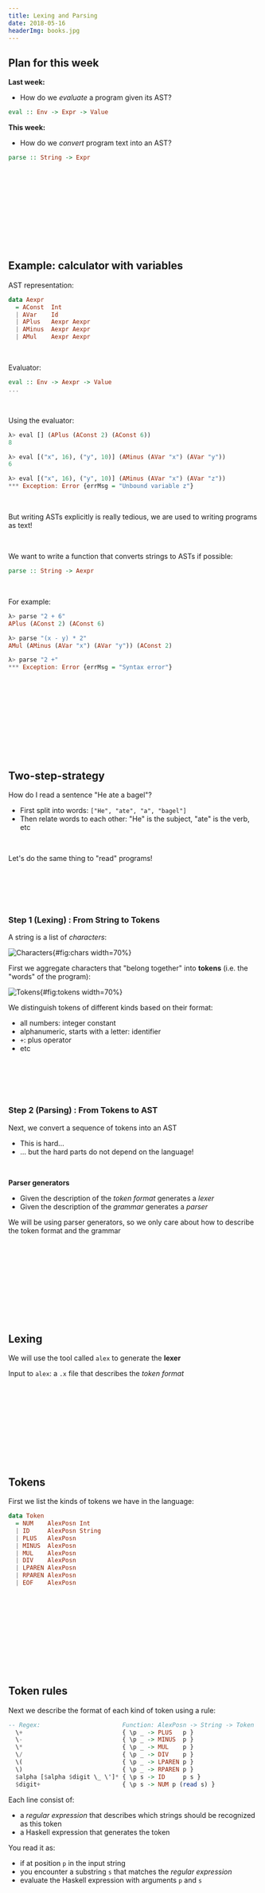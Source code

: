```yaml
---
title: Lexing and Parsing
date: 2018-05-16
headerImg: books.jpg
---
```


## Plan for this week


**Last week:**

- How do we *evaluate* a program given its AST?

```haskell
eval :: Env -> Expr -> Value
```

**This week:**

- How do we *convert* program text into an AST?

```haskell
parse :: String -> Expr
```
  
<br>
<br>
<br>
<br>
<br>
<br>
<br>
<br>
<br>

## Example: calculator with variables

AST representation:

```haskell
data Aexpr 
  = AConst  Int
  | AVar    Id
  | APlus   Aexpr Aexpr
  | AMinus  Aexpr Aexpr
  | AMul    Aexpr Aexpr
```

<br>

Evaluator:

```haskell
eval :: Env -> Aexpr -> Value
...
```

<br>

Using the evaluator:

```haskell
λ> eval [] (APlus (AConst 2) (AConst 6))
8

λ> eval [("x", 16), ("y", 10)] (AMinus (AVar "x") (AVar "y"))
6

λ> eval [("x", 16), ("y", 10)] (AMinus (AVar "x") (AVar "z"))
*** Exception: Error {errMsg = "Unbound variable z"}
```

<br>

But writing ASTs explicitly is really tedious,
we are used to writing programs as text!

<br>

We want to write a function that converts strings to ASTs if possible:

```haskell
parse :: String -> Aexpr
```

<br>

For example:

```haskell
λ> parse "2 + 6"
APlus (AConst 2) (AConst 6)

λ> parse "(x - y) * 2"
AMul (AMinus (AVar "x") (AVar "y")) (AConst 2)

λ> parse "2 +"
*** Exception: Error {errMsg = "Syntax error"}
```

<br>
<br>
<br>
<br>
<br>
<br>
<br>
<br>
<br>


## Two-step-strategy

How do I read a sentence "He ate a bagel"?

  * First split into words: `["He", "ate", "a", "bagel"]`
  * Then relate words to each other: "He" is the subject, "ate" is the verb, etc
  
<br>  
  
Let's do the same thing to "read" programs! 

<br>
<br>
<br>
<br> 

### Step 1 (Lexing) : From String to Tokens

A string is a list of *characters*:

![Characters](/static/img/info_parser.001a.jpg){#fig:chars width=70%}

First we aggregate characters that "belong together"
into **tokens** (i.e. the "words" of the program):

![Tokens](/static/img/info_parser.001b.jpg){#fig:tokens width=70%}

We distinguish tokens of different kinds based on their format:

* all numbers: integer constant 
* alphanumeric, starts with a letter: identifier
* `+`: plus operator
* etc

<br>
<br>
<br>
<br>

### Step 2 (Parsing) : From Tokens to AST

Next, we convert a sequence of tokens into an AST

  * This is hard...
  * ... but the hard parts do not depend on the language!
  
<br>  
  
**Parser generators**

  * Given the description of the *token format* generates a *lexer*
  * Given the description of the *grammar* generates a *parser*
  
We will be using parser generators,
so we only care about how to describe the token format and the grammar 

<br>
<br>
<br>
<br>
<br>
<br>
<br>
<br>
<br>

## Lexing

We will use the tool called `alex` to generate the **lexer**

Input to `alex`: a `.x` file that describes the *token format*

<br>
<br>
<br>
<br>
<br>
<br>
<br>
<br>
<br>

## Tokens

First we list the kinds of tokens we have in the language:

```haskell
data Token
  = NUM    AlexPosn Int
  | ID     AlexPosn String
  | PLUS   AlexPosn
  | MINUS  AlexPosn
  | MUL    AlexPosn
  | DIV    AlexPosn
  | LPAREN AlexPosn
  | RPAREN AlexPosn
  | EOF    AlexPosn
```

<br>
<br>
<br>
<br>
<br>
<br>
<br>
<br>
<br>

## Token rules

Next we describe the format of each kind of token using a rule:

```haskell
-- Regex:                       Function: AlexPosn -> String -> Token
  \+                            { \p _ -> PLUS   p }
  \-                            { \p _ -> MINUS  p }
  \*                            { \p _ -> MUL    p }
  \/                            { \p _ -> DIV    p }
  \(                            { \p _ -> LPAREN p }
  \)                            { \p _ -> RPAREN p }
  $alpha [$alpha $digit \_ \']* { \p s -> ID     p s }
  $digit+                       { \p s -> NUM p (read s) }
```

Each line consist of:
  
  * a *regular expression* that describes which strings should be recognized as this token
  * a Haskell expression that generates the token
  
You read it as:

  * if at position `p` in the input string 
  * you encounter a substring `s` that matches the *regular expression*
  * evaluate the Haskell expression with arguments `p` and `s`   
  
<br>
<br>
<br>
<br>
<br>
<br>
<br>
<br>
<br>

## Regular Expressions

A regular expression has one of the following forms:

* `[c1 c2 ... cn]` matches *any of* the characters `c1 .. cn`
    
    * `[0-9]` matches *any digit*
    * `[a-z]` matches *any lower-case letter*    
    * `[A-Z]` matches *any upper-case letter*
    * `[a-z A-Z]` matches *any letter*    
    
* `R1 R2` matches a string `s1 ++ s2` where `s1` matches `R1` and `s2` matches `R2`
    
    * e.g. `[0-9] [0-9]` matches any two-digit string
    
* `R+` matches *one or more* repetitions of what `R` matches

    * e.g. `[0-9]+` matches a natural number
    
* `R*` matches *zero or more* repetitions of what `R` matches    
    
  
<br>
<br>

## QUIZ

Which of the following strings are matched by `[a-z A-Z] [a-z A-Z 0-9]*`?

**(A)** (empty string)

**(B)** `5`

**(C)** `x5`

**(D)** `x`

**(E)** C and D


<br>

(I) final

    *Answer:* E

<br>
<br>
<br>
<br>
<br>
<br>
<br>
<br>

## Back to token rules

We can **name** some common regexps like:

```haskell
$digit = [0-9]
$alpha = [a-z A-Z]
```

and write `[a-z A-Z] [a-z A-Z 0-9]*` as `$alpha [$alpha $digit]*`

<br>

```haskell
  \+                            { \p _ -> PLUS   p }
  \-                            { \p _ -> MINUS  p }
  \*                            { \p _ -> MUL    p }
  \/                            { \p _ -> DIV    p }
  \(                            { \p _ -> LPAREN p }
  \)                            { \p _ -> RPAREN p }
  $alpha [$alpha $digit \_ \']* { \p s -> ID     p s }
  $digit+                       { \p s -> NUM p (read s) }
```  

* When you encounter a `+`, generate a `PLUS` token
* ...
* When you encounter a nonempty string of digits, convert it into an integer and generate a `NUM`
* When you encounter an alphanumeric string that starts with a letter, save it in an `ID token


<br>
<br>
<br>
<br>
<br>
<br>
<br>
<br>
<br>

## Running the Lexer

From the token rules, `alex` generates a function `alexScan` which

  * given an input string, find the *longest* prefix `p` that matches one of the rules
  * if `p` is empty, it fails
  * otherwise, it converts `p` into a token and returns the rest of the string

We wrap this function into a handy function

```haskell
parseTokens :: String -> Either ErrMsg [Token]
```

which repeatedly calls `alexScan` until it consumes the whole input string or fails

<br>

We can test the function like so:

```haskell
λ> parseTokens "23 + 4 / off -"
Right [ NUM (AlexPosn 0 1 1) 23
      , PLUS (AlexPosn 3 1 4)
      , NUM (AlexPosn 5 1 6) 4
      , DIV (AlexPosn 7 1 8)
      , ID (AlexPosn 9 1 10) "off"
      , MINUS (AlexPosn 13 1 14) 
      ]      
```

```haskell
λ> parseTokens "%"
Left "lexical error at 1 line, 1 column"
```

<br>
<br>
<br>
<br>

## QUIZ

What is the result of `parseTokens "92zoo"`
(positions omitted for readability)?

**(A)** Lexical error

**(B)** `[ID "92zoo"]`

**(C)** `[NUM "92"]`

**(D)** `[NUM "92", ID "zoo"]`

<br>

(I) final

    *Answer:* D

<br>
<br>
<br>
<br>
<br>
<br>
<br>
<br>

## Parsing

We will use the tool called `happy` to generate the **parser**

Input to `happy`: a `.y` file that describes the *grammar*

<br>
<br>

Wait, wasn't this the grammar?

```haskell
-- Abstract Syntax Tree for expressions
data Aexpr 
  = AConst  Int
  | AVar    Id
  | APlus   Aexpr Aexpr
  | AMinus  Aexpr Aexpr
  | AMul    Aexpr Aexpr
```

This was *abstract syntax*

Now we need to describe *concrete syntax*

  * What programs look like when written as text
  * and how to map that text into the abstract syntax


<br>
<br>
<br>
<br>
<br>
<br>
<br>
<br>

## Grammars

A grammar is a recursive definition of a set of *parse trees*
  
<br>
<br>  

A grammar is made of:

- **Terminals**: the leaves of the tree (tokens!)

- **Nonterminals:** the internal nodes of the tree

- **Production Rules** that describe how to "produce" a non-terminal from terminals and other non-terminals

    - i.e. what children each nonterminal can have:

```haskell 
Aexpr :      -- Non-term Aexpr can be either:
  | TNUM             -- Term of format "number", or
  | ID               -- Term of format "identifier", or
  | '(' Aexpr ')'    -- Term '(', non-term Aexpr, term ')'
  | Aexpr '*' Aexpr  -- Non-term Aexpr, term '*', non-term Aexpr
  | Aexpr '+' Aexpr  -- Non-term Aexpr, term '+', non-term Aexpr
  | Aexpr '-' Aexpr  -- Non-term Aexpr, term '-', non-term Aexpr
```

<br>
<br>

**Parse** a string `s` = find a parse tree from the grammar, whose leaves spell out `s`

  - here "string" means "list of tokens" (output of the lexer)

<br>
<br>

**Example:** Here is a parse tree for the string `(x + 2)`:
```        
        Aexpr
      /   |   \      
   '('    |    ')'
        Aexpr
     /    |    \
  Aexpr  '+'  Aexpr
    |           |
 'x' (ID)   '2' (TNUM)
```

<br>
<br>
<br>
<br>
<br>
<br>
<br>
<br>

## QUIZ

Which string *cannot* be parsed as `Aexpr`?

```haskell
Aexpr : TNUM
      | ID
      | '(' Aexpr ')'
      | Aexpr '*' Aexpr
      | Aexpr '+' Aexpr
      | Aexpr '-' Aexpr
```

**(A)** `x`

**(B)** `x 5`

**(C)** `(x +) 5`

**(D)** `x + 5 + 1`

**(E)** B and C


<br>

(I) final

    *Answer:* E
    
<br>
<br>
<br>
<br>
<br>
<br>
<br>
<br>

## Attribute Grammars

*So far:* grammar tells us whether a string is syntactically correct or not

*We want more:* convert a string into an AST

```
parse :: String -> AExpr
```

<br>
<br>

An **attribute grammar** associates a *value* with each node in the parse tree

  - each production is annotated with a *rule* 
  - a rule computes the *value* of a non-terminal from the *values* of its children
  - here *value = AST* (i.e. Haskell value of type `AExpr`) 
  
<br>
<br>

Attribute grammar for arithmetic expressions:

```haskell
--      Format                    Value
Aexpr : TNUM                    { AConst $1    }
      | ID                      { AVar   $1    }
      | '(' Aexpr ')'           { $2           }
      | Aexpr '*' Aexpr         { AMul   $1 $3 }
      | Aexpr '+' Aexpr         { APlus  $1 $3 } 
      | Aexpr '-' Aexpr         { AMinus $1 $3 }
```

- `$1` refers to the *value* of the first child
- `$2` refers to the *value* of the second child
- ...
  
<br>
<br>

**Example:** Computing the value (AST) of `(x + 2)`:
```        
                     Aexpr  ===> APlus (AVar "x") (AConst 2)
                    /  |  \   
                 '('   |  ')'
                     Aexpr  ===> APlus (AVar "x") (AConst 2)
                    /  |  \
AVar "x" <===  Aexpr  '+'  Aexpr  ===> AConst 2
                 |           |
             'x' (ID)   '2' (TNUM)
```
    
<br>
<br>

How do we compute the *value* of a terminal?

  - How do we map terminal `'x'` to string `"x"`?
  
  - How do we map terminal `'2'` to integer `2`?
    
<br>
<br>
<br>
<br>
<br>
<br>
<br>
<br>
    


## Terminals

Terminals correspond to the *tokens* returned by the lexer

In the `.y` file, we have to declare which terminals in the rules 
correspond to which tokens from the `Token` datatype:

```haskell
-- Terminals:   Tokens from lexer:
    TNUM        { NUM _ $$ }
    ID          { ID _ $$  }
    '+'         { PLUS _   }
    '-'         { MINUS _  }
    '*'         { MUL _    }
    '/'         { DIV _    }
    '('         { LPAREN _ }
    ')'         { RPAREN _ }
```

- Each thing on the left is terminal (as appears in the production rules)

- Each thing on the right is a Haskell pattern for datatype `Token`

- We use `$$` to designate one parameter of a token constructor as the **value** of that token

    - we will refer back to it from the production rules
      
<br>
<br>
<br>
<br>
<br>
<br>
<br>
<br>  
  
## QUIZ

What is the value of the root `AExpr` node when parsing `1 + 2 + 3`?

```haskell
Aexpr : TNUM                    { AConst $1    }
      | ID                      { AVar   $1    }
      | '(' Aexpr ')'           { $2           }
      | Aexpr '*' Aexpr         { AMul   $1 $3 }
      | Aexpr '+' Aexpr         { APlus  $1 $3 } 
      | Aexpr '-' Aexpr         { AMinus $1 $3 }
```

**(A)** Cannot be parsed as `AExpr`

**(B)** `6`

**(C)** `APlus (APlus (AConst 1) (AConst 2)) (AConst 3)`

**(D)** `APlus (AConst 1) (APlus (AConst 2) (AConst 3))`


<br>

(I) final

    *Answer:* Could be C or D

<br>
<br>
<br>
<br>
<br>
<br>
<br>
<br>

## Running the Parser

First, we should tell the parser that the top-level non-terminal is `AExpr`:

```haskell
%name aexpr
```

From the production rules and this line, 
`happy` generates a function `aexpr` that tries to parse a sequence of tokens as `AExpr`

We package this function together with the lexer and the evaluator into a handy function

```haskell
evalString :: Env -> String -> Int
```

<br>

We can test the function like so:

(I) lecture

    ```haskell
    λ> evalString [] "1 + 3 + 6"
    10

    λ> evalString [("x", 100), ("y", 20)] "x - y"
    ???

    λ> evalString [] "2 * 5 + 5"
    ???

    λ> evalString [] "2 - 1 - 1"
    ???
    ```
    
(I) final

    ```haskell
    λ> evalString [] "1 + 3 + 6"
    10

    λ> evalString [("x", 100), ("y", 20)] "x - y"
    80

    λ> evalString [] "2 * 5 + 5"
    20

    λ> evalString [] "2 - 1 - 1"
    2
    ```
    

<br>
<br>
<br>
<br>
<br>
<br>
<br>
<br>
<br>

## Precedence and associativity

```haskell
λ> evalString [] "2 * 5 + 5"
20
```

The problem is that our grammar is **ambiguous**!

There are multiple ways of parsing the string `2 * 5 + 5`, namely

```
--         Good:                    Bad:

           Aexpr                   Aexpr
          /  |  \                 /  |  \
     Aexpr  '+'  Aexpr       Aexpr  '*'   Aexpr
    /  |  \        |           |         /  |  \
Aexpr '*' Aexpr   '5'         '2'    Aexpr '+' Aexpr
 |          |                          |         |
'2'        '5'                        '5'       '5'
```

*Wanted:* tell `happy` that `*` has higher **precedence** than `+`!

<br>
<br>
<br>
<br>


```haskell
λ> evalString [] "2 - 1 - 1"
2
```

There are multiple ways of parsing `2 - 1 - 1`, namely

```
--         Good:                    Bad:

           Aexpr                   Aexpr
          /  |  \                 /  |  \
     Aexpr  '-'  Aexpr       Aexpr  '-'   Aexpr
    /  |  \        |           |         /  |  \
Aexpr '-' Aexpr   '1'         '2'    Aexpr '-' Aexpr
 |          |                          |         |
'2'        '1'                        '1'       '1'
```

*Wanted:* tell `happy` that `-` is **left-associative**!

<br>
<br>

How do we communicate precedence and associativity to `happy`?

<br>
<br>
<br>
<br>

### Solution 1: Grammar factoring

We can split the `AExpr` non-terminal into multiple "levels"

```haskell
Aexpr : Aexpr '+' Aexpr
      | Aexpr '-' Aexpr
      | Aexpr2

Aexpr2 : Aexpr2 '*' Aexpr2
       | Aexpr2 '/' Aexpr2
       | Aexpr3

Aexpr3 : TNUM
       | ID
       | '(' Aexpr ')'
```

Intuition: `AExpr2` "binds tighter" than `AExpr`, and `AExpr3` is the tightest


Now the only way to parse `2 * 5 + 5` is:

```
--           Good:

             Aexpr
          /    |    \
       Aexpr  '+'   Aexpr
         |            |
       Aexpr2       Aexpr2
    /    |    \       |
Aexpr2  '*'  Aexpr2 Aexpr3
  |            |      |
Aexpr3       Aexpr3  '5' 
  |            |
 '2'          '5'
```

If we start parsing the wrong way, we get:

```
--     Bad???

       Aexpr
         |
       Aexpr2
    /    |    \
Aexpr2  '*'  Aexpr2
  |            | 
Aexpr3    -- cannot parse "5 + 5" as Aexpr2!
  |
 '2'
```

<br>
<br>
<br>
<br>
<br>
<br>

## QUIZ

With this new grammar, can we parse `2 - 1 - 1` the wrong way?

```haskell
Aexpr : Aexpr '+' Aexpr
      | Aexpr '-' Aexpr
      | Aexpr2

Aexpr2 : Aexpr2 '*' Aexpr2
       | Aexpr2 '/' Aexpr2
       | Aexpr3

Aexpr3 : TNUM
       | ID
       | '(' Aexpr ')'
```

**(A)** Yes

**(B)** No

<br>

(I) final

    *Answer:* A

<br>
<br>
<br>
<br>
<br>
<br>
<br>
<br>

There are **still** multiple ways of parsing `2 - 1 - 1`, namely

```
--         Good:                    Bad:

           Aexpr                   Aexpr
          /  |  \                 /  |  \
     Aexpr  '-'  Aexpr       Aexpr  '-'   Aexpr
    /  |  \        |           |         /  |  \
Aexpr '-' Aexpr  AExpr2      AExpr2   Aexpr '-' Aexpr
  |         |      |           |        |         |
AExpr2    AExpr2 AExpr3      AExpr3   AExpr2    AExpr2
  |         |      |           |        |         |
AExpr3    AExpr3  '1'         '2'     AExpr3    AExpr3
  |         |                           |         | 
 '2'       '1'                         '1'       '1'
```

<br>

How do we fix this?

*Hint:* how do we disallow the RHS of a minus to be a minus?

<br>
<br>
<br>
<br>
<br>
<br>
<br>
<br>

Grammar factoring can encode **both** precedence and associativity!


```haskell
Aexpr : Aexpr '+' Aexpr2
      | Aexpr '-' Aexpr2
      | Aexpr2

Aexpr2 : Aexpr2 '*' Aexpr3
       | Aexpr2 '/' Aexpr3
       | Aexpr3

Aexpr3 : TNUM
       | ID
       | '(' Aexpr ')'
```

<br>
<br>
<br>
<br>
<br>
<br>
<br>
<br>



### Solution 2: Parser directives

This problem is so common that parser generators have a special syntax for it!

```haskell 
%left '+' '-'
%left '*' '/'
```

What this means:

  - All our operators are left-associative
  - Operators on the lower line have higher precedence
  
<br>
<br>
<br>
<br>
<br>
<br>
<br>
<br>

That's all folks!  



[0]: https://github.com/ucsd-cse130/arith/blob/master/src/Language/Arith/Types.hs 
[1]: https://github.com/ucsd-cse130/arith/blob/master/src/Language/Arith/Parser0.y
[2]: https://github.com/ucsd-cse130/arith/blob/master/src/Language/Arith/Lexer.x
[3]: https://github.com/ucsd-cse130/arith/blob/master/src/Language/Arith/Parser1.y
[4]: https://github.com/ucsd-cse130/arith/blob/master/src/Language/Arith/Parser2.y
[7]: http://en.wikipedia.org/wiki/Regular_expression
